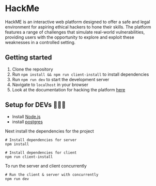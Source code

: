 # HackMe 
HackME is an interactive web platform designed to offer a safe and legal environment for aspiring ethical hackers to hone their skills. The platform features a range of challenges that simulate real-world vulnerabilities, providing users with the opportunity to explore and exploit these weaknesses in a controlled setting.

## Getting started

1. Clone the repository
2. Run `npm install && npm run client-install` to install dependencies
3. Run `npm run dev` to start the development server
4. Navigate to `localhost` in your browser
5. Look at the documentation for hacking the platform [here](https://)

## Setup for DEVs 👨🏼‍💻

- Install [Node.js](https://nodejs.org/en/)
- install [postgres](https://www.postgresql.org/download/)

Next install the dependencies for the project
``` 
# Install dependencies for server
npm install

# Install dependencies for client
npm run client-install
```

To run the server and client concurrently
```
# Run the client & server with concurrently
npm run dev
```